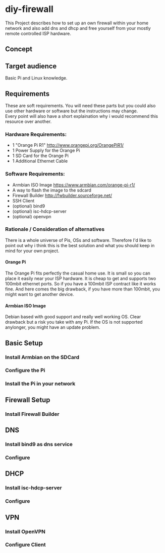 # diy-firewall
This Project describes how to set up an own firewall within your home network and also add dns and dhcp and free yourself from your mostly remote controlled ISP hardware.

## Concept

## Target audience
Basic Pi and Linux knowledge.

## Requirements
These are soft requirements. You will need these parts but you could also use other hardware or software but the instructions may change.  
Every point will also have a short explaination why i would recommend this resource over another.

### Hardware Requirements:

* 1 "Orange Pi R1" http://www.orangepi.org/OrangePiR1/
* 1 Power Supply for the Orange Pi
* 1 SD Card for the Orange Pi
* 1 Additional Ethernet Cable

### Software Requirements:

* Armbian ISO Image https://www.armbian.com/orange-pi-r1/
* A way to flash the image to the sdcard
* Firewall Builder http://fwbuilder.sourceforge.net/
* SSH Client
* (optional) bind9
* (optional) isc-hdcp-server
* (optional) openvpn


### Rationale / Consideration of alternatives
There is a whole universe of Pis, OSs and software. Therefore I'd like to point out why i think this is the best solution and what you should keep in mind for your own project.  

#### Orange Pi
The Orange Pi fits perfectly the casual home use. It is small so you can place it easily near your ISP hardware. It is cheap to get and supports two 100mbit ethernet ports. So if you have a 100mbit ISP contract like it works fine.
And here comes the big drawback, if you have more than 100mbit, you might want to get another device.

#### Armbian ISO Image
Debian based with good support and really well working OS.
Clear drawback but a risk you take with any Pi. If the OS is not supported anylonger, you might have an update problem.


## Basic Setup

### Install Armbian on the SDCard

### Configure the Pi

### Install the Pi in your network

### 


## Firewall Setup

### Install Firewall Builder


## DNS

### Install bind9 as dns service

### Configure

## DHCP

### Install isc-hdcp-server

### Configure


## VPN

### Install OpenVPN

### Configure Client
